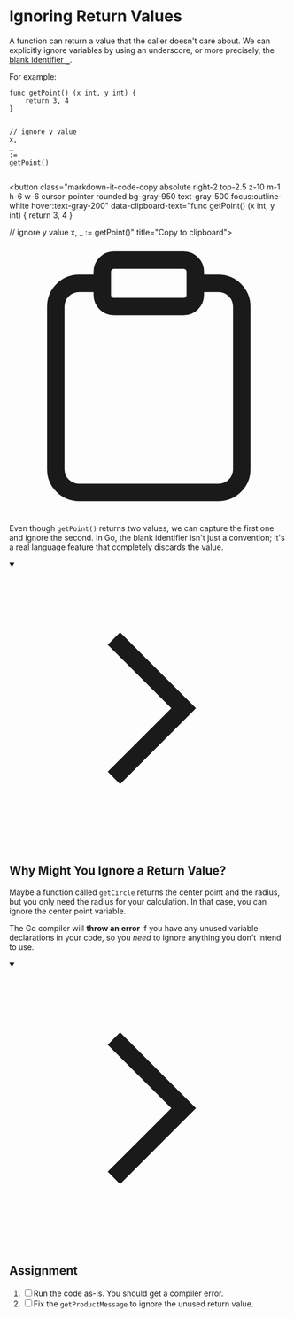 <h1>Ignoring Return Values</h1>
<p>A function can return a value that the caller doesn't care about. We can explicitly ignore variables by using an underscore, or more precisely, the <a href="https://go.dev/doc/effective_go#blank" target="_blank" rel="noopener nofollow">blank identifier <code>_</code></a>.</p>
<p>For example:</p>

<div style="position: relative; isolation: isolate;">
  <pre class="language-go" tabindex="0"><code class="language-go"><span class="token tag">func</span> <span class="token function">getPoint</span><span class="token punctuation">(</span><span class="token punctuation">)</span> <span class="token punctuation">(</span>x <span class="token builtin">int</span><span class="token punctuation">,</span> y <span class="token builtin">int</span><span class="token punctuation">)</span> <span class="token punctuation">{</span>
    <span class="token keyword keyword-return">return</span> <span class="token number">3</span><span class="token punctuation">,</span> <span class="token number">4</span>
<span class="token punctuation">}</span>

<span class="token comment">// ignore y value</span>
x<span class="token punctuation">,</span> <span class="token boolean">_</span> <span class="token operator">:=</span> <span class="token function">getPoint</span><span class="token punctuation">(</span><span class="token punctuation">)</span>
</code></pre>

  <button class="markdown-it-code-copy absolute right-2 top-2.5 z-10 m-1 h-6 w-6 cursor-pointer rounded bg-gray-950 text-gray-500 focus:outline-white hover:text-gray-200" data-clipboard-text="func getPoint() (x int, y int) {
    return 3, 4
}

// ignore y value
x, _ := getPoint()" title="Copy to clipboard">
    <svg data-slot="icon" aria-hidden="true" fill="none" stroke-width="1.5" stroke="currentColor" viewBox="0 0 24 24" xmlns="http://www.w3.org/2000/svg">
      <rect width="8" height="4" x="8" y="2" rx="1" ry="1"></rect><path d="M16 4h2a2 2 0 0 1 2 2v14a2 2 0 0 1-2 2H6a2 2 0 0 1-2-2V6a2 2 0 0 1 2-2h2"></path>
  </svg>
  </button>
</div>
<p>Even though <code>getPoint()</code> returns two values, we can capture the first one and ignore the second. In Go, the blank identifier isn't just a convention; it's a real language feature that completely discards the value.</p>
<details open="">
<summary>

<svg class="details-icon" xmlns="http://www.w3.org/2000/svg" fill="none" viewBox="0 0 24 24" stroke-width="1.5" stroke="currentColor">
  <path d="m9 18 6-6-6-6"></path>
</svg>
<h2>Why Might You Ignore a Return Value?</h2>
</summary>
<p>Maybe a function called <code>getCircle</code> returns the center point and the radius, but you only need the radius for your calculation. In that case, you can ignore the center point variable.</p>
<p>The Go compiler will <strong>throw an error</strong> if you have any unused variable declarations in your code, so you <em>need</em> to ignore anything you don't intend to use.</p>
</details>
<details open="">
<summary>

<svg class="details-icon" xmlns="http://www.w3.org/2000/svg" fill="none" viewBox="0 0 24 24" stroke-width="1.5" stroke="currentColor">
  <path d="m9 18 6-6-6-6"></path>
</svg>
<h2>Assignment</h2>
</summary>
<ol>
<li><input type="checkbox" class="markdown-checkbox" id="checkbox-0"><label class="markdown-checkbox-label" for="checkbox-0">Run the code as-is. You should get a compiler error.</label></li>
<li><input type="checkbox" class="markdown-checkbox" id="checkbox-1"><label class="markdown-checkbox-label" for="checkbox-1">Fix the <code>getProductMessage</code> to ignore the unused return value.</label></li>
</ol>
</details>
